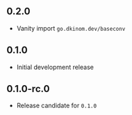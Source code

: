 ## 0.2.0

- Vanity import `go.dkinom.dev/baseconv`

## 0.1.0

- Initial development release

## 0.1.0-rc.0

- Release candidate for `0.1.0`
